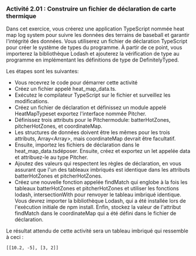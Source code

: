 ### Activité 2.01 : Construire un fichier de déclaration de carte thermique

Dans cet exercice, vous créerez une application TypeScript nommée heat map log system pour suivre les données des terrains de baseball et garantir l'intégrité des données. Vous utiliserez un fichier de déclaration TypeScript pour créer le système de types du programme. À partir de ce point, vous importerez la bibliothèque Lodash et ajouterez la vérification de type au programme en implémentant les définitions de type de DefinitelyTyped.

Les étapes sont les suivantes:

- Vous recevrez le code pour démarrer cette activité
- Créez un fichier appelé heat_map_data.ts.
- Exécutez le compilateur TypeScript sur le fichier et surveillez les modifications.
- Créez un fichier de déclaration et définissez un module appelé HeatMapTypeset exportez l'interface nommée Pitcher.
- Définissez trois attributs pour le Pitchermodule: batterHotZones, pitcherHotZones, et coordinateMap.
- Les structures de données doivent être les mêmes pour les trois attributs, Array<Array<number>>, mais coordinateMap devrait être facultatif.
- Ensuite, importez les fichiers de déclaration dans le heat_map_data.tsdéposer. Ensuite, créez et exportez un let appelée data et attribuez-le au type Pitcher.
- Ajoutez des valeurs qui respectent les règles de déclaration, en vous assurant que l'un des tableaux imbriqués est identique dans les attributs batterHotZones et pitcherHotZones.
- Créez une nouvelle fonction appelée findMatch qui englobe à la fois les tableaux batterHotZones et pitcherHotZones et utiliser les fonctions lodash, intersectionWith pour renvoyer le tableau imbriqué identique. Vous devrez importer la bibliothèque Lodash, qui a été installée lors de l'exécution initiale de npm install. Enfin, stockez la valeur de l'attribut findMatch dans le coordinateMap qui a été défini dans le fichier de déclaration.

Le résultat attendu de cette activité sera un tableau imbriqué qui ressemble à ceci :

    [[10.2, -5], [3, 2]]